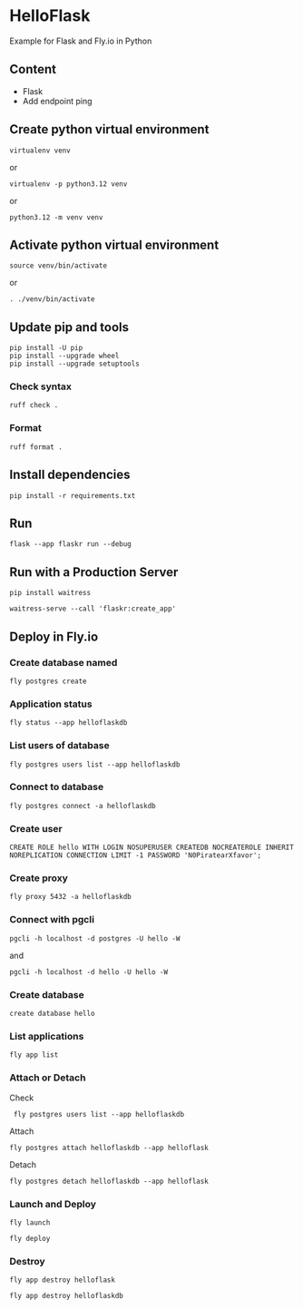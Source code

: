 # HelloFlask
Example for Flask and Fly.io in Python

## Content
- Flask
- Add endpoint ping


## Create python virtual environment
```
virtualenv venv
```
or
```
virtualenv -p python3.12 venv
```
or
```
python3.12 -m venv venv
```
## Activate python virtual environment
```
source venv/bin/activate
```
or
```
. ./venv/bin/activate
```

## Update pip and tools
```
pip install -U pip
pip install --upgrade wheel
pip install --upgrade setuptools
```

### Check syntax
```
ruff check .
```
### Format
```
ruff format .
```
## Install dependencies
```
pip install -r requirements.txt
```
## Run
```
flask --app flaskr run --debug
```

## Run with a Production Server
```
pip install waitress
```
```
waitress-serve --call 'flaskr:create_app'
```

## Deploy in Fly.io
### Create database named <helloflaskdb>
```
fly postgres create
```
### Application status
```
fly status --app helloflaskdb
```
### List users of database
```
fly postgres users list --app helloflaskdb
```
### Connect to database
```
fly postgres connect -a helloflaskdb
```
### Create user
```
CREATE ROLE hello WITH LOGIN NOSUPERUSER CREATEDB NOCREATEROLE INHERIT NOREPLICATION CONNECTION LIMIT -1 PASSWORD 'N0PiratearXfavor';
```
### Create proxy
```
fly proxy 5432 -a helloflaskdb
```
### Connect with pgcli
```
pgcli -h localhost -d postgres -U hello -W
```
and
```
pgcli -h localhost -d hello -U hello -W
```
### Create database
```
create database hello
```
### List applications
```
fly app list
```
### Attach or Detach
Check
```
 fly postgres users list --app helloflaskdb
```
Attach
```
fly postgres attach helloflaskdb --app helloflask
```
Detach
```
fly postgres detach helloflaskdb --app helloflask
```

### Launch and Deploy
```
fly launch
```
```
fly deploy
```

### Destroy
```
fly app destroy helloflask
```
```
fly app destroy helloflaskdb
```